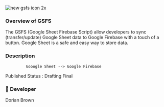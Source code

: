 

![new gsfs icon 2x](https://cloud.githubusercontent.com/assets/19171147/26663754/eb075894-465a-11e7-91f2-60d43190c3db.png)

###
### Overview of GSFS
 
The GSFS (Google Sheet Firebase Script) allow developers to sync (transfer/update) Google Sheet data to Google Firebase with a touch of a button. Google Sheet is a safe and easy way to store data.

### Description

             Gooogle Sheet --> Google Firebase




Published Status : Drafting Final

### :wrench: Developer

Dorian Brown


